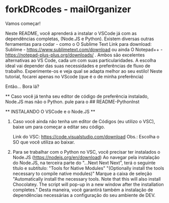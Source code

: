 # forkDRcodes - mailOrganizer

   Vamos começar! 

   Neste README, você aprenderá a instalar o VSCode já com as dependências completas, (Node.JS e Python).
   Existem diversas outras ferramentas para codar - como o O Sublime Text 
   Link para download: Sublime - https://www.sublimetext.com/download ou ainda
   O Notepad++ - https://notepad-plus-plus.org/downloads/ .
   Ambos são excelentes alternativas ao VS Code, cada um com suas particularidades. A escolha ideal vai depender das suas necessidades e preferências de fluxo de trabalho. Experimente-os e veja qual se adapta melhor ao seu estilo!
   Neste tutorial, focarei apenas no VScode (que é o de minha preferência)


   Então... Bora lá?

   ** Caso você já tenha seu editor de código de preferência instalado, Node.JS mas não o Python.
   pule para o ## README-PythonInst

   ** INSTALANDO O VSCode e o Node.JS **

1. Caso você ainda não tenha um editor de Códigos (eu utilizo o VSC), baixe um para começar a editar
   seu código.

   Link do VSC: https://code.visualstudio.com/download
   Obs.: Escolha o SO que você utiliza ao baixar.

2. Para se trabalhar com o Python no VSC, você precisar ter instalados o Node.JS (https://nodejs.org/en/download)
   Ao navegar pela instalação do Node.JS, na terceira parte do "...Next Next Next", terá o seguinte título e subtítulo: 
   "Tools for Native Modules"
   "(Optionally install the tools necessary to compile native modules)"
   Marque a caixa de seleção "Automatically install the necessary tools. Note that this will also install Chocolatey. The script will pop-up in a new window after the installation completes."
   Desta maneira, você garantirá também a instalação de dependências necessárias a configuração
   do seu ambiente de DEV.


  